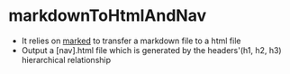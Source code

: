 # markdownToHtmlAndNav
- It relies on [marked](https://github.com/chjj/marked) to transfer a markdown file to a html file 
- Output a [nav].html file which is generated by the headers'(h1, h2, h3) hierarchical relationship 
